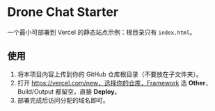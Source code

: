 # Drone Chat Starter

一个最小可部署到 Vercel 的静态站点示例：根目录只有 `index.html`。

## 使用
1. 将本项目内容上传到你的 GitHub 仓库根目录（不要放在子文件夹）。
2. 打开 https://vercel.com/new，选择你的仓库，Framework 选 **Other**，Build/Output 都留空，直接 **Deploy**。
3. 部署完成后访问分配的域名即可。
